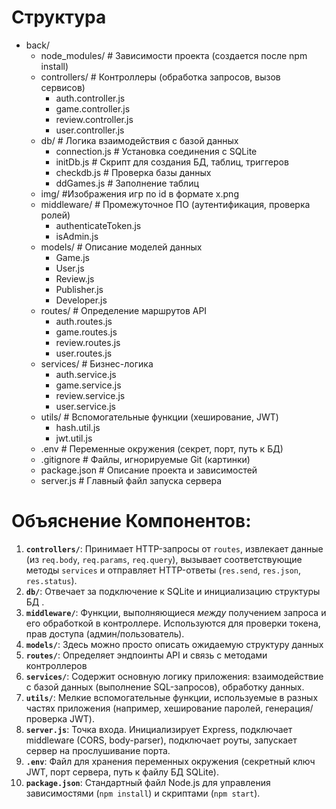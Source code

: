 # Структура 
- back/
  - node_modules/ # Зависимости проекта (создается после npm install)
  - controllers/ # Контроллеры (обработка запросов, вызов сервисов)
    - auth.controller.js
    - game.controller.js
    - review.controller.js
    - user.controller.js
  - db/ # Логика взаимодействия с базой данных
    - connection.js # Установка соединения с SQLite
    - initDb.js # Скрипт для создания БД, таблиц, триггеров
    - checkdb.js # Проверка базы данных
    - ddGames.js # Заполнение таблиц
  - img/ #Изображения игр по id в формате x.png
  - middleware/ # Промежуточное ПО (аутентификация, проверка ролей)
    - authenticateToken.js
    - isAdmin.js
  - models/ # Описание моделей данных
    - Game.js
    - User.js
    - Review.js
    - Publisher.js
    - Developer.js
  - routes/ # Определение маршрутов API
    - auth.routes.js
    - game.routes.js
    - review.routes.js
    - user.routes.js
  - services/ # Бизнес-логика
    - auth.service.js
    - game.service.js
    - review.service.js
    - user.service.js
  - utils/ # Вспомогательные функции (хеширование, JWT)
    - hash.util.js
    - jwt.util.js
  - .env # Переменные окружения (секрет, порт, путь к БД)
  - .gitignore # Файлы, игнорируемые Git (картинки)
  - package.json # Описание проекта и зависимостей
  - server.js # Главный файл запуска сервера

# Объяснение Компонентов:

1. **`controllers/`**: Принимает HTTP-запросы от `routes`, извлекает данные (из `req.body`, `req.params`, `req.query`), вызывает соответствующие методы `services` и отправляет HTTP-ответы (`res.send`, `res.json`, `res.status`).
2. **`db/`**: Отвечает за подключение к SQLite и инициализацию структуры БД .
3. **`middleware/`**: Функции, выполняющиеся *между* получением запроса и его обработкой в контроллере. Используются для проверки токена, прав доступа (админ/пользователь).
4. **`models/`**: Здесь можно просто описать ожидаемую структуру данных 
5. **`routes/`**: Определяет эндпоинты API и связь с методами контроллеров
6. **`services/`**: Содержит основную логику приложения: взаимодействие с базой данных (выполнение SQL-запросов), обработку данных.
7. **`utils/`**: Мелкие вспомогательные функции, используемые в разных частях приложения (например, хеширование паролей, генерация/проверка JWT).
8. **`server.js`**: Точка входа. Инициализирует Express, подключает middleware (CORS, body-parser), подключает роуты, запускает сервер на прослушивание порта.
9. **`.env`**: Файл для хранения переменных окружения (секретный ключ JWT, порт сервера, путь к файлу БД SQLite).
10. **`package.json`**: Стандартный файл Node.js для управления зависимостями (`npm install`) и скриптами (`npm start`).